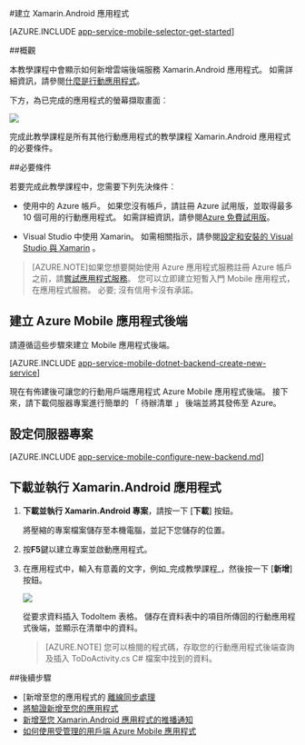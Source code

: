 <properties
    pageTitle="Azure Xamarin.Android 應用程式的行動應用程式快速入門"
    description="請遵循此教學課程以開始使用 Xamarin Android 開發 Azure 行動應用程式"
    services="app-service\mobile"
    documentationCenter="xamarin"
    authors="adrianhall"
    manager="erikre"
    editor="" />

<tags
    ms.service="app-service-mobile"
    ms.workload="mobile"
    ms.tgt_pltfrm="mobile-xamarin-android"
    ms.devlang="dotnet"
    ms.topic="hero-article"
    ms.date="10/01/2016"
    ms.author="adrianha" />

#<a name="create-a-xamarinandroid-app"></a>建立 Xamarin.Android 應用程式

[AZURE.INCLUDE [app-service-mobile-selector-get-started](../../includes/app-service-mobile-selector-get-started.md)]

##<a name="overview"></a>概觀

本教學課程中會顯示如何新增雲端後端服務 Xamarin.Android 應用程式。 如需詳細資訊，請參閱[什麼是行動應用程式](app-service-mobile-value-prop.md)。

下方，為已完成的應用程式的螢幕擷取畫面︰

![][0]

完成此教學課程是所有其他行動應用程式的教學課程 Xamarin.Android 應用程式的必要條件。

##<a name="prerequisites"></a>必要條件

若要完成此教學課程中，您需要下列先決條件︰

* 使用中的 Azure 帳戶。 如果您沒有帳戶，請註冊 Azure 試用版，並取得最多 10 個可用的行動應用程式。 如需詳細資訊，請參閱[Azure 免費試用版](https://azure.microsoft.com/pricing/free-trial/)。

* Visual Studio 中使用 Xamarin。 如需相關指示，請參閱[設定和安裝的 Visual Studio 與 Xamarin](https://msdn.microsoft.com/library/mt613162.aspx) 。

>[AZURE.NOTE]如果您想要開始使用 Azure 應用程式服務註冊 Azure 帳戶之前，請[嘗試應用程式服務](https://tryappservice.azure.com/?appServiceName=mobile)。  您可以立即建立短暫入門 Mobile 應用程式，在應用程式服務。 必要; 沒有信用卡沒有承諾。

## <a name="create-an-azure-mobile-app-backend"></a>建立 Azure Mobile 應用程式後端

請遵循這些步驟來建立 Mobile 應用程式後端。

[AZURE.INCLUDE [app-service-mobile-dotnet-backend-create-new-service](../../includes/app-service-mobile-dotnet-backend-create-new-service.md)]

現在有佈建後可讓您的行動用戶端應用程式 Azure Mobile 應用程式後端。 接下來，請下載伺服器專案進行簡單的 「 待辦清單 」 後端並將其發佈至 Azure。

## <a name="configure-the-server-project"></a>設定伺服器專案

[AZURE.INCLUDE [app-service-mobile-configure-new-backend.md](../../includes/app-service-mobile-configure-new-backend.md)]

## <a name="download-and-run-the-xamarinandroid-app"></a>下載並執行 Xamarin.Android 應用程式

1. **下載並執行 Xamarin.Android 專案**，請按一下 [**下載**] 按鈕。

    將壓縮的專案檔案儲存至本機電腦，並記下您儲存的位置。

2. 按**F5**鍵以建立專案並啟動應用程式。

3. 在應用程式中，輸入有意義的文字，例如_完成教學課程_，然後按一下 [**新增**] 按鈕。

    ![][10]

    從要求資料插入 TodoItem 表格。 儲存在資料表中的項目所傳回的行動應用程式後端，並顯示在清單中的資料。

    > [AZURE.NOTE] 您可以檢閱的程式碼，存取您的行動應用程式後端查詢及插入 ToDoActivity.cs C# 檔案中找到的資料。

##<a name="next-steps"></a>後續步驟

* [新增至您的應用程式的 [離線同步處理](app-service-mobile-xamarin-android-get-started-offline-data.md)
* [將驗證新增至您的應用程式](app-service-mobile-xamarin-android-get-started-users.md)
* [新增至您 Xamarin.Android 應用程式的推播通知](app-service-mobile-xamarin-android-get-started-push.md)
* [如何使用受管理的用戶端 Azure Mobile 應用程式](app-service-mobile-dotnet-how-to-use-client-library.md)


<!-- Images. -->
[0]: ./media/app-service-mobile-xamarin-android-get-started/mobile-quickstart-completed-android.png
[6]: ./media/app-service-mobile-xamarin-android-get-started/mobile-portal-quickstart-xamarin.png
[8]: ./media/app-service-mobile-xamarin-android-get-started/mobile-xamarin-project-android-vs.png
[9]: ./media/app-service-mobile-xamarin-android-get-started/mobile-xamarin-project-android-xs.png
[10]: ./media/app-service-mobile-xamarin-android-get-started/mobile-quickstart-startup-android.png

<!-- URLs. -->
[Azure Portal]: https://azure.portal.com/
[Visual Studio]: https://go.microsoft.com/fwLink/p/?LinkID=534203
